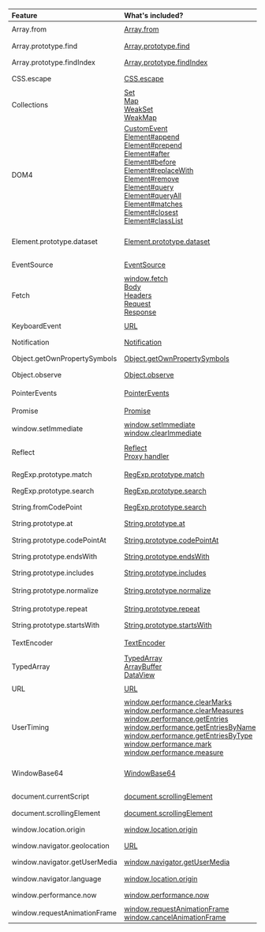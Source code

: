 | Feature | What's included? | Type | License |
|:--------|:-----------------|:----:|:-------:|
| 		Array.from | 		[Array.from](https://developer.mozilla.org/ru/docs/Web/JavaScript/Reference/Global_Objects/Array/from)<br /> | 		<img src="https://github.com/Polyfiller/polyfiller/blob/master/files/icons/type/25x25/ecma.png?raw=true" 			alt="ecma" width="25" height="25" /> | 		MIT |
| 		Array.prototype.find | 		[Array.prototype.find](https://developer.mozilla.org/ru/docs/Web/JavaScript/Reference/Global_Objects/Array/find)<br /> | 		<img src="https://github.com/Polyfiller/polyfiller/blob/master/files/icons/type/25x25/ecma.png?raw=true" 			alt="ecma" width="25" height="25" /> | 		MIT |
| 		Array.prototype.findIndex | 		[Array.prototype.findIndex](http://people.mozilla.org/~jorendorff/es6-draft.html#sec-array.prototype.findindex)<br /> | 		<img src="https://github.com/Polyfiller/polyfiller/blob/master/files/icons/type/25x25/ecma.png?raw=true" 			alt="ecma" width="25" height="25" /> | 		MIT |
| 		CSS.escape | 		[CSS.escape](https://developer.mozilla.org/en-US/docs/Web/API/CSS/escape)<br /> | 		<img src="https://github.com/Polyfiller/polyfiller/blob/master/files/icons/type/25x25/w3c.png?raw=true" 			alt="w3c" width="25" height="25" /> | 		MIT |
| 		Collections | 		[Set](https://developer.mozilla.org/ru/docs/Web/JavaScript/Reference/Global_Objects/Set)<br />[Map](https://developer.mozilla.org/ru/docs/Web/JavaScript/Reference/Global_Objects/Map)<br />[WeakSet](https://developer.mozilla.org/ru/docs/Web/JavaScript/Reference/Global_Objects/WeakSet)<br />[WeakMap](https://developer.mozilla.org/ru/docs/Web/JavaScript/Reference/Global_Objects/WeakMap)<br /> | 		<img src="https://github.com/Polyfiller/polyfiller/blob/master/files/icons/type/25x25/ecma.png?raw=true" 			alt="ecma" width="25" height="25" /> | 		MIT |
| 		DOM4 | 		[CustomEvent](https://developer.mozilla.org/en-US/docs/Web/API/CustomEvent)<br />[Element#append](https://dom.spec.whatwg.org/#dom-parentnode-appendnodes)<br />[Element#prepend](https://dom.spec.whatwg.org/#dom-parentnode-prependnodes)<br />[Element#after](https://dom.spec.whatwg.org/#dom-childnode-afternodes)<br />[Element#before](https://dom.spec.whatwg.org/#dom-childnode-beforenodes)<br />[Element#replaceWith](https://dom.spec.whatwg.org/#dom-childnode-replacewithnodes)<br />[Element#remove](https://dom.spec.whatwg.org/#dom-childnode-remove)<br />[Element#query](https://dom.spec.whatwg.org/#dom-elements-queryrelativeselectors)<br />[Element#queryAll](https://dom.spec.whatwg.org/#dom-elements-queryallrelativeselectors)<br />[Element#matches](https://dom.spec.whatwg.org/#dom-element-matchesselectors)<br />[Element#closest](https://dom.spec.whatwg.org/#dom-element-closestselectors)<br />[Element#classList](https://developer.mozilla.org/en-US/docs/Web/API/Element/classList)<br /> | 		<img src="https://github.com/Polyfiller/polyfiller/blob/master/files/icons/type/25x25/w3c.png?raw=true" 			alt="w3c" width="25" height="25" /> <img src="https://github.com/Polyfiller/polyfiller/blob/master/files/icons/type/25x25/whatwg.png?raw=true" 			alt="whatwg" width="25" height="25" /> | 		MIT |
| 		Element.prototype.dataset | 		[Element.prototype.dataset](https://developer.mozilla.org/en-US/docs/Web/API/HTMLElement/dataset)<br /> | 		<img src="https://github.com/Polyfiller/polyfiller/blob/master/files/icons/type/25x25/w3c.png?raw=true" 			alt="w3c" width="25" height="25" /> <img src="https://github.com/Polyfiller/polyfiller/blob/master/files/icons/type/25x25/whatwg.png?raw=true" 			alt="whatwg" width="25" height="25" /> | 		MIT |
| 		EventSource | 		[EventSource](https://developer.mozilla.org/en-US/docs/Web/API/EventSource)<br /> | 		<img src="https://github.com/Polyfiller/polyfiller/blob/master/files/icons/type/25x25/whatwg.png?raw=true" 			alt="whatwg" width="25" height="25" /> | 		MIT |
| 		Fetch | 		[window.fetch](https://developer.mozilla.org/en-US/docs/Web/API/Fetch_API)<br />[Body](https://developer.mozilla.org/en-US/docs/Web/API/Body)<br />[Headers](https://developer.mozilla.org/en-US/docs/Web/API/Headers)<br />[Request](https://developer.mozilla.org/en-US/docs/Web/API/Request)<br />[Response](https://developer.mozilla.org/en-US/docs/Web/API/Response)<br /> | 		<img src="https://github.com/Polyfiller/polyfiller/blob/master/files/icons/type/25x25/whatwg.png?raw=true" 			alt="whatwg" width="25" height="25" /> | 		MIT |
| 		KeyboardEvent | 		[URL](https://developer.mozilla.org/ru/docs/Web/API/KeyboardEvent)<br /> | 		<img src="https://github.com/Polyfiller/polyfiller/blob/master/files/icons/type/25x25/w3c.png?raw=true" 			alt="w3c" width="25" height="25" /> | 		MIT |
| 		Notification | 		[Notification](https://developer.mozilla.org/ru/docs/Web/API/notification)<br /> | 		<img src="https://github.com/Polyfiller/polyfiller/blob/master/files/icons/type/25x25/whatwg.png?raw=true" 			alt="whatwg" width="25" height="25" /> | 		MIT |
| 		Object.getOwnPropertySymbols | 		[Object.getOwnPropertySymbols](https://developer.mozilla.org/ru/docs/Web/JavaScript/Reference/Global_Objects/Object/getOwnPropertySymbols)<br /> | 		<img src="https://github.com/Polyfiller/polyfiller/blob/master/files/icons/type/25x25/ecma.png?raw=true" 			alt="ecma" width="25" height="25" /> | 		MIT |
| 		Object.observe | 		[Object.observe](https://developer.mozilla.org/ru/docs/Web/JavaScript/Reference/Global_Objects/Object/observe)<br /> | 		<img src="https://github.com/Polyfiller/polyfiller/blob/master/files/icons/type/25x25/proposal.png?raw=true" 			alt="proposal" width="25" height="25" /> | 		MIT |
| 		PointerEvents | 		[PointerEvents](http://www.w3.org/Submission/pointer-events/)<br /> | 		<img src="https://github.com/Polyfiller/polyfiller/blob/master/files/icons/type/25x25/w3c.png?raw=true" 			alt="w3c" width="25" height="25" /> | 		Apache License |
| 		Promise | 		[Promise](https://developer.mozilla.org/en-US/docs/Web/JavaScript/Reference/Global_Objects/Promise)<br /> | 		<img src="https://github.com/Polyfiller/polyfiller/blob/master/files/icons/type/25x25/ecma.png?raw=true" 			alt="ecma" width="25" height="25" /> | 		MIT |
| 		window.setImmediate | 		[window.setImmediate](https://developer.mozilla.org/ru/docs/Web/API/Window/setImmediate)<br />[window.clearImmediate](https://developer.mozilla.org/ru/docs/Web/API/Window/clearImmediate)<br /> | 		<img src="https://github.com/Polyfiller/polyfiller/blob/master/files/icons/type/25x25/w3c.png?raw=true" 			alt="w3c" width="25" height="25" /> | 		MIT |
| 		Reflect | 		[Reflect](https://developer.mozilla.org/ru/docs/Web/JavaScript/Reference/Global_Objects/Reflect)<br />[Proxy handler](https://developer.mozilla.org/en-US/docs/Web/JavaScript/Reference/Global_Objects/Proxy/handler)<br /> | 		<img src="https://github.com/Polyfiller/polyfiller/blob/master/files/icons/type/25x25/ecma.png?raw=true" 			alt="ecma" width="25" height="25" /> | 		Apache License, MPL |
| 		RegExp.prototype.match | 		[RegExp.prototype.match](http://people.mozilla.org/~jorendorff/es6-draft.html#sec-regexp.prototype.match)<br /> | 		<img src="https://github.com/Polyfiller/polyfiller/blob/master/files/icons/type/25x25/ecma.png?raw=true" 			alt="ecma" width="25" height="25" /> | 		MIT |
| 		RegExp.prototype.search | 		[RegExp.prototype.search](http://people.mozilla.org/~jorendorff/es6-draft.html#sec-regexp.prototype.search)<br /> | 		<img src="https://github.com/Polyfiller/polyfiller/blob/master/files/icons/type/25x25/ecma.png?raw=true" 			alt="ecma" width="25" height="25" /> | 		MIT |
| 		String.fromCodePoint | 		[RegExp.prototype.search](https://developer.mozilla.org/ru/docs/Web/JavaScript/Reference/Global_Objects/String/fromCodePoint)<br /> | 		<img src="https://github.com/Polyfiller/polyfiller/blob/master/files/icons/type/25x25/ecma.png?raw=true" 			alt="ecma" width="25" height="25" /> | 		MIT |
| 		String.prototype.at | 		[String.prototype.at](https://github.com/mathiasbynens/String.prototype.at)<br /> | 		<img src="https://github.com/Polyfiller/polyfiller/blob/master/files/icons/type/25x25/proposal.png?raw=true" 			alt="proposal" width="25" height="25" /> | 		MIT |
| 		String.prototype.codePointAt | 		[String.prototype.codePointAt](https://developer.mozilla.org/ru/docs/Web/JavaScript/Reference/Global_Objects/String/codePointAt)<br /> | 		<img src="https://github.com/Polyfiller/polyfiller/blob/master/files/icons/type/25x25/ecma.png?raw=true" 			alt="ecma" width="25" height="25" /> | 		MIT |
| 		String.prototype.endsWith | 		[String.prototype.endsWith](https://developer.mozilla.org/ru/docs/Web/JavaScript/Reference/Global_Objects/String/endsWith)<br /> | 		<img src="https://github.com/Polyfiller/polyfiller/blob/master/files/icons/type/25x25/ecma.png?raw=true" 			alt="ecma" width="25" height="25" /> | 		MIT |
| 		String.prototype.includes | 		[String.prototype.includes](https://developer.mozilla.org/ru/docs/Web/JavaScript/Reference/Global_Objects/String/includes)<br /> | 		<img src="https://github.com/Polyfiller/polyfiller/blob/master/files/icons/type/25x25/ecma.png?raw=true" 			alt="ecma" width="25" height="25" /> | 		MIT |
| 		String.prototype.normalize | 		[String.prototype.normalize](https://developer.mozilla.org/ru/docs/Web/JavaScript/Reference/Global_Objects/String/normalize)<br /> | 		<img src="https://github.com/Polyfiller/polyfiller/blob/master/files/icons/type/25x25/ecma.png?raw=true" 			alt="ecma" width="25" height="25" /> | 		MIT, GPL |
| 		String.prototype.repeat | 		[String.prototype.repeat](https://developer.mozilla.org/ru/docs/Web/JavaScript/Reference/Global_Objects/String/repeat)<br /> | 		<img src="https://github.com/Polyfiller/polyfiller/blob/master/files/icons/type/25x25/ecma.png?raw=true" 			alt="ecma" width="25" height="25" /> | 		MIT |
| 		String.prototype.startsWith | 		[String.prototype.startsWith](https://developer.mozilla.org/ru/docs/Web/JavaScript/Reference/Global_Objects/String/startsWith)<br /> | 		<img src="https://github.com/Polyfiller/polyfiller/blob/master/files/icons/type/25x25/ecma.png?raw=true" 			alt="ecma" width="25" height="25" /> | 		MIT |
| 		TextEncoder | 		[TextEncoder](https://developer.mozilla.org/en-US/docs/Web/API/TextDecoder)<br /> | 		<img src="https://github.com/Polyfiller/polyfiller/blob/master/files/icons/type/25x25/whatwg.png?raw=true" 			alt="whatwg" width="25" height="25" /> | 		Apache License |
| 		TypedArray | 		[TypedArray](https://developer.mozilla.org/ru/docs/Web/JavaScript/Reference/Global_Objects/TypedArray)<br />[ArrayBuffer](https://developer.mozilla.org/en-US/docs/Web/JavaScript/Reference/Global_Objects/ArrayBuffer)<br />[DataView](https://developer.mozilla.org/en-US/docs/Web/JavaScript/Reference/Global_Objects/DataView)<br /> | 		<img src="https://github.com/Polyfiller/polyfiller/blob/master/files/icons/type/25x25/ecma.png?raw=true" 			alt="ecma" width="25" height="25" /> | 		MIT |
| 		URL | 		[URL](https://developer.mozilla.org/en-US/docs/Web/API/URL)<br /> | 		<img src="https://github.com/Polyfiller/polyfiller/blob/master/files/icons/type/25x25/whatwg.png?raw=true" 			alt="whatwg" width="25" height="25" /> | 		MIT |
| 		UserTiming | 		[window.performance.clearMarks](http://www.w3.org/TR/user-timing/)<br />[window.performance.clearMeasures](http://www.w3.org/TR/user-timing/)<br />[window.performance.getEntries](http://www.w3.org/TR/user-timing/)<br />[window.performance.getEntriesByName](http://www.w3.org/TR/user-timing/)<br />[window.performance.getEntriesByType](http://www.w3.org/TR/user-timing/)<br />[window.performance.mark](http://www.w3.org/TR/user-timing/)<br />[window.performance.measure](http://www.w3.org/TR/user-timing/)<br /> | 		<img src="https://github.com/Polyfiller/polyfiller/blob/master/files/icons/type/25x25/w3c.png?raw=true" 			alt="w3c" width="25" height="25" /> | 		MIT |
| 		WindowBase64 | 		[WindowBase64](https://developer.mozilla.org/en-US/docs/Web/API/WindowBase64)<br /> | 		<img src="https://github.com/Polyfiller/polyfiller/blob/master/files/icons/type/25x25/w3c.png?raw=true" 			alt="w3c" width="25" height="25" /> <img src="https://github.com/Polyfiller/polyfiller/blob/master/files/icons/type/25x25/whatwg.png?raw=true" 			alt="whatwg" width="25" height="25" /> | 		WTFPL |
| 		document.currentScript | 		[document.scrollingElement](http://www.whatwg.org/specs/web-apps/current-work/multipage/dom.html#dom-document-currentscript)<br /> | 		<img src="https://github.com/Polyfiller/polyfiller/blob/master/files/icons/type/25x25/whatwg.png?raw=true" 			alt="whatwg" width="25" height="25" /> | 		MIT |
| 		document.scrollingElement | 		[document.scrollingElement](http://dev.w3.org/csswg/cssom-view/#dom-document-scrollingelement)<br /> | 		<img src="https://github.com/Polyfiller/polyfiller/blob/master/files/icons/type/25x25/w3c.png?raw=true" 			alt="w3c" width="25" height="25" /> | 		MIT |
| 		window.location.origin | 		[window.location.origin](https://developer.mozilla.org/en-US/docs/Web/API/URLUtils/origin)<br /> | 		<img src="https://github.com/Polyfiller/polyfiller/blob/master/files/icons/type/25x25/whatwg.png?raw=true" 			alt="whatwg" width="25" height="25" /> | 		MIT |
| 		window.navigator.geolocation | 		[URL](https://developer.mozilla.org/en-US/docs/Web/API/Geolocation)<br /> | 		<img src="https://github.com/Polyfiller/polyfiller/blob/master/files/icons/type/25x25/w3c.png?raw=true" 			alt="w3c" width="25" height="25" /> | 		MIT |
| 		window.navigator.getUserMedia | 		[window.navigator.getUserMedia](http://dev.w3.org/2011/webrtc/editor/getusermedia.html)<br /> | 		<img src="https://github.com/Polyfiller/polyfiller/blob/master/files/icons/type/25x25/w3c.png?raw=true" 			alt="w3c" width="25" height="25" /> | 		MIT |
| 		window.navigator.language | 		[window.location.origin](https://html.spec.whatwg.org/multipage/webappapis.html#navigatorlanguage)<br /> | 		<img src="https://github.com/Polyfiller/polyfiller/blob/master/files/icons/type/25x25/whatwg.png?raw=true" 			alt="whatwg" width="25" height="25" /> | 		MIT |
| 		window.performance.now | 		[window.performance.now](https://developer.mozilla.org/en-US/docs/Web/API/Performance/now)<br /> | 		<img src="https://github.com/Polyfiller/polyfiller/blob/master/files/icons/type/25x25/w3c.png?raw=true" 			alt="w3c" width="25" height="25" /> | 		MIT |
| 		window.requestAnimationFrame | 		[window.requestAnimationFrame](https://developer.mozilla.org/ru/docs/DOM/window.requestAnimationFrame)<br />[window.cancelAnimationFrame](https://developer.mozilla.org/ru/docs/DOM/window.cancelAnimationFrame)<br /> | 		<img src="https://github.com/Polyfiller/polyfiller/blob/master/files/icons/type/25x25/w3c.png?raw=true" 			alt="w3c" width="25" height="25" /> | 		MIT |
